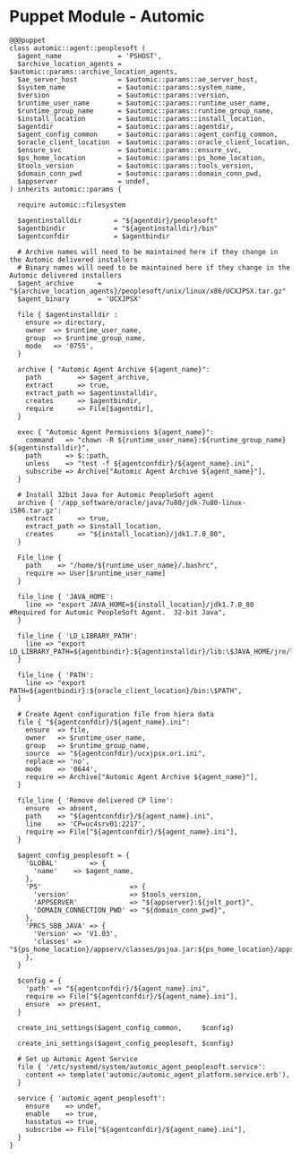 <!SLIDE[tpl=none] smaller>
# Puppet Module - Automic
    @@@puppet
	class automic::agent::peoplesoft (
	  $agent_name              = 'PSHOST',
	  $archive_location_agents = $automic::params::archive_location_agents,
	  $ae_server_host          = $automic::params::ae_server_host,
	  $system_name             = $automic::params::system_name,
	  $version                 = $automic::params::version,
	  $runtime_user_name       = $automic::params::runtime_user_name,
	  $runtime_group_name      = $automic::params::runtime_group_name,
	  $install_location        = $automic::params::install_location,
	  $agentdir                = $automic::params::agentdir,
	  $agent_config_common     = $automic::params::agent_config_common,
	  $oracle_client_location  = $automic::params::oracle_client_location,
	  $ensure_svc              = $automic::params::ensure_svc,
	  $ps_home_location        = $automic::params::ps_home_location,
	  $tools_version           = $automic::params::tools_version,
	  $domain_conn_pwd         = $automic::params::domain_conn_pwd,
	  $appserver               = undef,
	) inherits automic::params {

	  require automic::filesystem

	  $agentinstalldir        = "${agentdir}/peoplesoft"
	  $agentbindir            = "${agentinstalldir}/bin"
	  $agentconfdir           = $agentbindir

	  # Archive names will need to be maintained here if they change in the Automic delivered installers
	  # Binary names will need to be maintained here if they change in the Automic delivered installers
	  $agent_archive      = "${archive_location_agents}/peoplesoft/unix/linux/x86/UCXJPSX.tar.gz"
	  $agent_binary       = 'UCXJPSX'

	  file { $agentinstalldir :
		ensure => directory,
		owner  => $runtime_user_name,
		group  => $runtime_group_name,
		mode   => '0755',
	  }

	  archive { "Automic Agent Archive ${agent_name}":
		path         => $agent_archive,
		extract      => true,
		extract_path => $agentinstalldir,
		creates      => $agentbindir,
		require      => File[$agentdir],
	  }

	  exec { "Automic Agent Permissions ${agent_name}":
		command   => "chown -R ${runtime_user_name}:${runtime_group_name} ${agentinstalldir}",
		path      => $::path,
		unless    => "test -f ${agentconfdir}/${agent_name}.ini",
		subscribe => Archive["Automic Agent Archive ${agent_name}"],
	  }

	  # Install 32bit Java for Automic PeopleSoft agent
	  archive { '/app_software/oracle/java/7u80/jdk-7u80-linux-i586.tar.gz':
		extract      => true,
		extract_path => $install_location,
		creates      => "${install_location}/jdk1.7.0_80",
	  }

	  File_line {
		path    => "/home/${runtime_user_name}/.bashrc",
		require => User[$runtime_user_name]
	  }

	  file_line { 'JAVA_HOME':
		line => "export JAVA_HOME=${install_location}/jdk1.7.0_80  #Required for Automic PeopleSoft Agent.  32-bit Java",
	  }

	  file_line { 'LD_LIBRARY_PATH':
		line => "export LD_LIBRARY_PATH=${agentbindir}:${agentinstalldir}/lib:\$JAVA_HOME/jre/lib/i386/client:${oracle_client_location}/lib:/usr/lib:/lib:\$LD_LIBRARY_PATH",
	  }

	  file_line { 'PATH':
		line => "export PATH=${agentbindir}:${oracle_client_location}/bin:\$PATH",
	  }

	  # Create Agent configuration file from hiera data
	  file { "${agentconfdir}/${agent_name}.ini":
		ensure  => file,
		owner   => $runtime_user_name,
		group   => $runtime_group_name,
		source  => "${agentconfdir}/ucxjpsx.ori.ini",
		replace => 'no',
		mode    => '0644',
		require => Archive["Automic Agent Archive ${agent_name}"],
	  }

	  file_line { 'Remove delivered CP line':
		ensure  => absent,
		path    => "${agentconfdir}/${agent_name}.ini",
		line    => 'CP=uc4srv01:2217',
		require => File["${agentconfdir}/${agent_name}.ini"],
	  }

	  $agent_config_peoplesoft = {
		'GLOBAL'        => {
		  'name'    => $agent_name,
		},
		'PS'                      => {
		  'version'               => $tools_version,
		  'APPSERVER'             => "${appserver}:${jolt_port}",
		  'DOMAIN_CONNECTION_PWD' => "${domain_conn_pwd}",
		},
		'PRCS_SBB_JAVA' => {
		  'Version' => 'V1.03',
		  'classes' => "${ps_home_location}/appserv/classes/psjoa.jar:${ps_home_location}/appserv/classes/psmanagement.jar:UCXJPS84.jar",
		},
	  }

	  $config = {
		'path' => "${agentconfdir}/${agent_name}.ini",
		require => File["${agentconfdir}/${agent_name}.ini"],
		ensure  => present,
	  }

	  create_ini_settings($agent_config_common,     $config)

	  create_ini_settings($agent_config_peoplesoft, $config)

	  # Set up Automic Agent Service
	  file { '/etc/systemd/system/automic_agent_peoplesoft.service':
		content => template('automic/automic_agent_platform.service.erb'),
	  }

	  service { 'automic_agent_peoplesoft':
		ensure    => undef,
		enable    => true,
		hasstatus => true,
		subscribe => File["${agentconfdir}/${agent_name}.ini"],
	  }
	}
